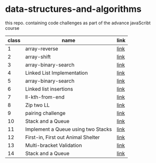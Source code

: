 # data-structures-and-algorithms
this repo. containing code challenges as part of the advance javaScribt course 


| class | name                | link                                               |
|-------|---------------------|----------------------------------------------------|
| 1     | array-reverse       | [link](./challenges/arrayReverse/array-reverse.js) |
| 2     | array-shift         | [link](./challenges/arrayReverse/array-shift.js)   |
| 3     | array-binary-search | [link]()                                           |
| 4     | Linked List Implementation | [link](./challenges/arrayReverse/linkedList)|
| 5     | array-binary-search | [link](./challenges/arrayReverse/linkedList)       |
| 6     | Linked list insertions     | [link](./challenges/stacksAndQueusa)               |
| 7     | ll-kth-from-end     | [link](./challenges/arrayReverse/linkedList)              |
| 8     | Zip two LL          | [link]()             |
| 9     | pairing challenge   | [link]()             |
| 10    | Stack and a Queue   | [link]()             |
| 11    | Implement a Queue using two Stacks  | [link]()             |
| 12    | First-in, First out Animal Shelter   | [link]()             |
| 13    | Multi-bracket Validation   | [link]()             |
| 14    | Stack and a Queue   | [link]()             |

